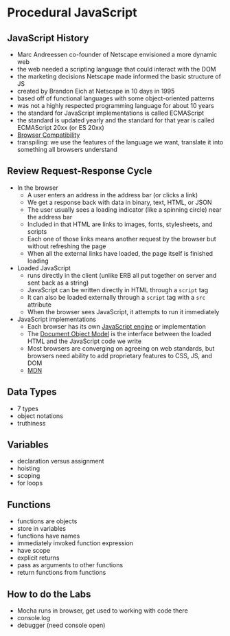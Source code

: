 # Procedural JavaScript

## JavaScript History
  - Marc Andreessen co-founder of Netscape envisioned a more dynamic web
  - the web needed a scripting language that could interact with the DOM
  - the marketing decisions Netscape made informed the basic structure of JS
  - created by Brandon Eich at Netscape in 10 days in 1995
  - based off of functional languages with some object-oriented patterns  
  - was not a highly respected programming language for about 10 years
  - the standard for JavaScript implementations is called ECMAScript
  - the standard is updated yearly and the standard for that year is called ECMAScript 20xx (or ES 20xx)
  - [Browser Compatibility](https://kangax.github.io/compat-table/es6/)
  - transpiling: we use the features of the language we want, translate it into something all browsers understand
  
  
## Review Request-Response Cycle
- In the browser
  - A user enters an address in the address bar (or clicks a link)
  - We get a response back with data in binary, text, HTML, or JSON
  - The user usually sees a loading indicator (like a spinning circle) near the address bar
  - Included in that HTML are links to images, fonts, stylesheets, and scripts
  - Each one of those links means another request by the browser but without refreshing the page
  - When all the external links have loaded, the page itself is finished loading
- Loaded JavaScript
  - runs directly in the client (unlike ERB all put together on server and sent back as a string)
  - JavaScript can be written directly in HTML through a `script` tag
  - It can also be loaded externally through a `script` tag with a `src` attribute
  - When the browser sees JavaScript, it attempts to run it immediately
- JavaScript implementations
  - Each browser has its own [JavaScript engine](http://en.wikipedia.org/wiki/JavaScript_engine) or implementation
  - The [Document Object Model](https://en.wikipedia.org/wiki/Document_Object_Model) is the interface between the loaded HTML and the JavaScript code we write
  - Most browsers are converging on agreeing on web standards, but browsers need ability to add proprietary features to CSS, JS, and DOM
  - [MDN](https://developer.mozilla.org/en-US/)
  
  
## Data Types
  - 7 types
  - object notations 
  - truthiness
  
  
## Variables
  - declaration versus assignment
  - hoisting
  - scoping 
  - for loops
  
  
## Functions
 - functions are objects
 - store in variables
 - functions have names
 - immediately invoked function expression
 - have scope
 - explicit returns
 - pass as arguments to other functions
 - return functions from functions
    
  
## How to do the Labs
- Mocha runs in browser, get used to working with code there
- console.log
- debugger (need console open)

  